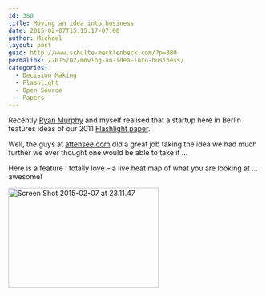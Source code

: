 ```yaml
---
id: 380
title: Moving an idea into business
date: 2015-02-07T15:15:17-07:00
author: Michael
layout: post
guid: http://www.schulte-mecklenbeck.com/?p=380
permalink: /2015/02/moving-an-idea-into-business/
categories:
  - Decision Making
  - Flashlight
  - Open Source
  - Papers
---
```

Recently [Ryan Murphy](http://vlab.ethz.ch/ROM/DBGT/Homepage.html) and myself realised that a startup here in Berlin features ideas of our 2011 [Flashlight paper](http://www.schulte-mecklenbeck.com/pubs/Schulte2011.pdf).

Well, the guys at [attensee.com](http://www.attensee.com) did a great job taking the idea we had much further we ever thought one would be able to take it &#8230;

Here is a feature I totally love &#8211; a live heat map of what you are looking at &#8230; awesome!

[<img class="alignleft size-medium wp-image-381" src="http://www.schulte-mecklenbeck.com/wp-content/uploads//2015/02/Screen-Shot-2015-02-07-at-23.11.47-300x200.png" alt="Screen Shot 2015-02-07 at 23.11.47" width="300" height="200" srcset="http://www.schulte-mecklenbeck.com/wp-content/uploads/2015/02/Screen-Shot-2015-02-07-at-23.11.47-300x200.png 300w, http://www.schulte-mecklenbeck.com/wp-content/uploads/2015/02/Screen-Shot-2015-02-07-at-23.11.47-749x500.png 749w, http://www.schulte-mecklenbeck.com/wp-content/uploads/2015/02/Screen-Shot-2015-02-07-at-23.11.47-500x334.png 500w, http://www.schulte-mecklenbeck.com/wp-content/uploads/2015/02/Screen-Shot-2015-02-07-at-23.11.47.png 1008w" sizes="(max-width: 300px) 100vw, 300px" />](www.attensee.com)